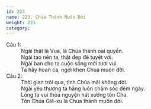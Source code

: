 ```yaml
---
id: 223
name: 223. Chúa Thánh Muôn Đời
weight: 223
category: 
---
```

<dl><dt>Câu 1:</dt><dd data-verse="1">Ngài thật là Vua, là Chúa thánh oai quyền. <br/>Ngài tạo nên ta, thật đẹp đẽ tuyệt vời. <br/>Ngài ban cho ta cuộc sống mới tươi vui. <br/>Ta hãy hoan ca, ngợi khen Chúa muôn đời. </dd><dt>Câu 2:</dt><dd data-verse="2">Thời gian trôi qua, tình Chúa mãi không dời. <br/>Ngài yêu thương ta hằng luôn chăm sóc đêm ngày. <br/>Lòng ta vui thỏa nguyện hát xướng tôn Cha. <br/>Tôn Chúa Giê-xu là Chúa thánh muôn đời. </dd></dl>
